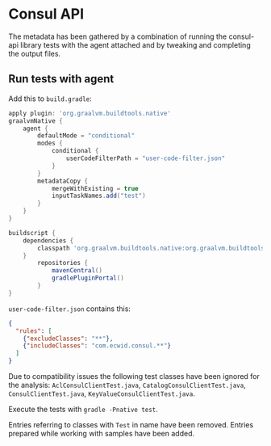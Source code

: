# Consul API

The metadata has been gathered by a combination of running the consul-api library tests with the agent attached and
by tweaking and completing the output files.

## Run tests with agent

Add this to `build.gradle`:

```groovy
apply plugin: 'org.graalvm.buildtools.native'
graalvmNative {
	agent {
		defaultMode = "conditional"
		modes {
			conditional {
				userCodeFilterPath = "user-code-filter.json"
			}
		}
		metadataCopy {
			mergeWithExisting = true
			inputTaskNames.add("test")
		}
	}
}

buildscript {
	dependencies {
		classpath 'org.graalvm.buildtools.native:org.graalvm.buildtools.native.gradle.plugin:0.9.13'
	}
		repositories {
			mavenCentral()
			gradlePluginPortal()
		}
}
```

`user-code-filter.json` contains this:

```json
{
  "rules": [
	{"excludeClasses": "**"},
	{"includeClasses": "com.ecwid.consul.**"}
  ]
}
```
Due to compatibility issues the following test classes have been ignored for the analysis: `AclConsulClientTest.java`, `CatalogConsulClientTest.java`, `ConsulClientTest.java`, `KeyValueConsulClientTest.java`.

Execute the tests with `gradle -Pnative test`.

Entries referring to classes with `Test` in name have been removed. Entries prepared while working with samples have been added.